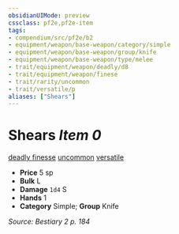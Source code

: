 ```yaml
---
obsidianUIMode: preview
cssclass: pf2e,pf2e-item
tags:
- compendium/src/pf2e/b2
- equipment/weapon/base-weapon/category/simple
- equipment/weapon/base-weapon/group/knife
- equipment/weapon/base-weapon/type/melee 
- trait/equipment/weapon/deadly/d8
- trait/equipment/weapon/finese
- trait/rarity/uncommon
- trait/versatile/p
aliases: ["Shears"]
---
```

# Shears *Item 0*  
[deadly <d8>](deadly.md)  [finesse](finesse.md)  [uncommon](uncommon.md)  [versatile <p>](versatile.md)  

- **Price** 5 sp
- **Bulk** L
- **Damage** `1d4` S
- **Hands** 1
- **Category** Simple; **Group** Knife 



*Source: Bestiary 2 p. 184*